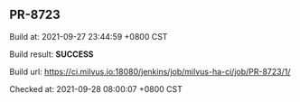 <h2><a name="pr-8723" class="anchor" href="#pr-8723" rel="nofollow" aria-hidden="true"><span class="octicon octicon-link"></span></a>PR-8723</h2>

<p>Build at: 2021-09-27 23:44:59 +0800 CST</p>

<p>Build result: <strong>SUCCESS</strong></p>

<p>Build url: <a href="https://ci.milvus.io:18080/jenkins/job/milvus-ha-ci/job/PR-8723/1/" rel="nofollow">https://ci.milvus.io:18080/jenkins/job/milvus-ha-ci/job/PR-8723/1/</a></p>

<p>Checked at: 2021-09-28 08:00:07 +0800 CST</p>
